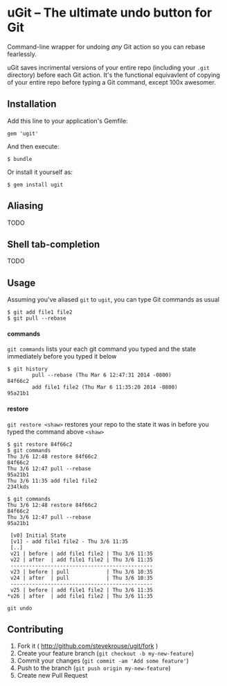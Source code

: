 # uGit – The ultimate undo button for Git

Command-line wrapper for undoing *any* Git action so you can rebase fearlessly.

uGit saves incrimental versions of your entire repo (including your `.git` directory) before each Git action. It's the functional equivavlent of copying of your entire repo before typing a Git command, except 100x awesomer.

## Installation

Add this line to your application's Gemfile:

    gem 'ugit'

And then execute:

    $ bundle

Or install it yourself as:

    $ gem install ugit

## Aliasing

TODO

## Shell tab-completion

TODO

## Usage

Assuming you've aliased `git` to `ugit`, you can type Git commands as usual

    $ git add file1 file2
    $ git pull --rebase

#### commands

`git commands` lists your each git command you typed and the state immediately before you typed it below

    $ git history
            pull --rebase (Thu Mar 6 12:47:31 2014 -0800)
    84f66c2
            add file1 file2 (Thu Mar 6 11:35:20 2014 -0800)
    95a21b1

#### restore

`git restore <shaw>` restores your repo to the state it was in before you typed the command above `<shaw>`

    $ git restore 84f66c2
    $ git commands
    Thu 3/6 12:48 restore 84f66c2
    84f66c2
    Thu 3/6 12:47 pull --rebase
    95a21b1
    Thu 3/6 11:35 add file1 file2
    234lkds

    $ git commands
    Thu 3/6 12:48 restore 84f66c2
    84f66c2
    Thu 3/6 12:47 pull --rebase
    95a21b1

     [v0] Initial State
     [v1] - add file1 file2 - Thu 3/6 11:35
     [..]
     v21 | before | add file1 file2 | Thu 3/6 11:35
     v22 | after  | add file1 file2 | Thu 3/6 11:35
     ----------------------------------------------
     v23 | before | pull            | Thu 3/6 10:35
     v24 | after  | pull            | Thu 3/6 10:35
     ----------------------------------------------
     v25 | before | add file1 file2 | Thu 3/6 11:35
    *v26 | after  | add file1 file2 | Thu 3/6 11:35

    git undo


## Contributing

1. Fork it ( http://github.com/stevekrouse/ugit/fork )
2. Create your feature branch (`git checkout -b my-new-feature`)
3. Commit your changes (`git commit -am 'Add some feature'`)
4. Push to the branch (`git push origin my-new-feature`)
5. Create new Pull Request
